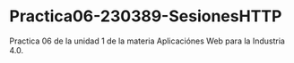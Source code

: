 # Practica06-230389-SesionesHTTP
Practica 06 de la unidad 1 de la materia Aplicaciónes Web para la Industria 4.0.
